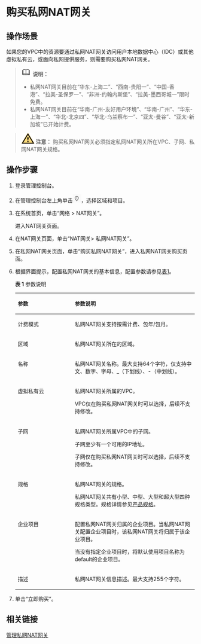 # 购买私网NAT网关<a name="nat_privatenat_0002"></a>

## 操作场景<a name="zh-cn_topic_0201532882_section141051954102215"></a>

如果您的VPC中的资源要通过私网NAT网关访问用户本地数据中心（IDC）或其他虚拟私有云，或面向私网提供服务，则需要购买私网NAT网关。

>![](public_sys-resources/icon-note.gif) **说明：** 
>-   私网NAT网关目前在“华东-上海二”、“西南-贵阳一”、“中国-香港”、“拉美-圣保罗一”、“非洲-约翰内斯堡”、“拉美-墨西哥城一”限时免费。
>-   私网NAT网关目前在“华南-广州-友好用户环境”、“华南-广州”、“华东-上海一”、“华北-北京四”、“华北-乌兰察布一”、“亚太-曼谷”、“亚太-新加坡”已开始计费。

>![](public_sys-resources/icon-caution.gif) **注意：** 
>购买私网NAT网关必须指定私网NAT网关所在VPC、子网、私网NAT网关规格。

## 操作步骤<a name="zh-cn_topic_0201532882_section82633199366"></a>

1.  登录管理控制台。
2.  在管理控制台左上角单击![](figures/icon-region.png)，选择区域和项目。
3.  在系统首页，单击“网络  \> NAT网关”。

    进入NAT网关页面。

4.  在NAT网关页面，单击“NAT网关\> 私网NAT网关”。
5.  在私网NAT网关页面，单击“购买私网NAT网关”，进入私网NAT网关购买页面。
6.  根据界面提示，配置私网NAT网关的基本信息，配置参数请参见[表1](#table68520404137)。

    **表 1**  参数说明

    <a name="table68520404137"></a>
    <table><thead align="left"><tr id="row178501340161314"><th class="cellrowborder" valign="top" width="31.740000000000002%" id="mcps1.2.3.1.1"><p id="p198502403136"><a name="p198502403136"></a><a name="p198502403136"></a>参数</p>
    </th>
    <th class="cellrowborder" valign="top" width="68.26%" id="mcps1.2.3.1.2"><p id="p68502040141319"><a name="p68502040141319"></a><a name="p68502040141319"></a>参数说明</p>
    </th>
    </tr>
    </thead>
    <tbody><tr id="row18850164051316"><td class="cellrowborder" valign="top" width="31.740000000000002%" headers="mcps1.2.3.1.1 "><p id="p8850184011136"><a name="p8850184011136"></a><a name="p8850184011136"></a>计费模式</p>
    </td>
    <td class="cellrowborder" valign="top" width="68.26%" headers="mcps1.2.3.1.2 "><p id="p1085064081319"><a name="p1085064081319"></a><a name="p1085064081319"></a>私网NAT网关支持按需计费、包年/包月。</p>
    </td>
    </tr>
    <tr id="row1985017408137"><td class="cellrowborder" valign="top" width="31.740000000000002%" headers="mcps1.2.3.1.1 "><p id="p5850640101316"><a name="p5850640101316"></a><a name="p5850640101316"></a>区域</p>
    </td>
    <td class="cellrowborder" valign="top" width="68.26%" headers="mcps1.2.3.1.2 "><p id="p1985014014135"><a name="p1985014014135"></a><a name="p1985014014135"></a>私网NAT网关所在的区域。</p>
    </td>
    </tr>
    <tr id="row58511140191316"><td class="cellrowborder" valign="top" width="31.740000000000002%" headers="mcps1.2.3.1.1 "><p id="p485074021317"><a name="p485074021317"></a><a name="p485074021317"></a>名称</p>
    </td>
    <td class="cellrowborder" valign="top" width="68.26%" headers="mcps1.2.3.1.2 "><p id="p12851154017136"><a name="p12851154017136"></a><a name="p12851154017136"></a>私网NAT网关名称。最大支持64个字符，仅支持中文、数字、字母、_（下划线）、-（中划线）。</p>
    </td>
    </tr>
    <tr id="row1851740141310"><td class="cellrowborder" valign="top" width="31.740000000000002%" headers="mcps1.2.3.1.1 "><p id="p14851124015132"><a name="p14851124015132"></a><a name="p14851124015132"></a>虚拟私有云</p>
    </td>
    <td class="cellrowborder" valign="top" width="68.26%" headers="mcps1.2.3.1.2 "><p id="p3851104091320"><a name="p3851104091320"></a><a name="p3851104091320"></a>私网NAT网关所属的VPC。</p>
    <p id="p585115405137"><a name="p585115405137"></a><a name="p585115405137"></a>VPC仅在<span id="ph1889041824413"><a name="ph1889041824413"></a><a name="ph1889041824413"></a>购买</span>私网NAT网关时可以选择，后续不支持修改。</p>
    </td>
    </tr>
    <tr id="row1485114401135"><td class="cellrowborder" valign="top" width="31.740000000000002%" headers="mcps1.2.3.1.1 "><p id="p18851164061311"><a name="p18851164061311"></a><a name="p18851164061311"></a>子网</p>
    </td>
    <td class="cellrowborder" valign="top" width="68.26%" headers="mcps1.2.3.1.2 "><p id="p2851194019138"><a name="p2851194019138"></a><a name="p2851194019138"></a>私网NAT网关所属VPC中的子网。</p>
    <p id="p385120401136"><a name="p385120401136"></a><a name="p385120401136"></a>子网至少有一个可用的IP地址。</p>
    <p id="p68516407136"><a name="p68516407136"></a><a name="p68516407136"></a>子网仅在<span id="ph375011258444"><a name="ph375011258444"></a><a name="ph375011258444"></a>购买</span>私网NAT网关时可以选择，后续不支持修改。</p>
    </td>
    </tr>
    <tr id="row11851164013137"><td class="cellrowborder" valign="top" width="31.740000000000002%" headers="mcps1.2.3.1.1 "><p id="p158514409133"><a name="p158514409133"></a><a name="p158514409133"></a>规格</p>
    </td>
    <td class="cellrowborder" valign="top" width="68.26%" headers="mcps1.2.3.1.2 "><p id="p48513403135"><a name="p48513403135"></a><a name="p48513403135"></a>私网NAT网关的规格。</p>
    <p id="p485114017136"><a name="p485114017136"></a><a name="p485114017136"></a>私网NAT网关共有小型、中型、大型和超大型四种规格类型。规格详情参见<a href="https://support.huaweicloud.com/productdesc-natgateway/zh-cn_topic_0086739763.html" target="_blank" rel="noopener noreferrer">产品规格</a>。</p>
    </td>
    </tr>
    <tr id="row785124041316"><td class="cellrowborder" valign="top" width="31.740000000000002%" headers="mcps1.2.3.1.1 "><p id="p1285184011136"><a name="p1285184011136"></a><a name="p1285184011136"></a>企业项目</p>
    </td>
    <td class="cellrowborder" valign="top" width="68.26%" headers="mcps1.2.3.1.2 "><p id="p208511440151319"><a name="p208511440151319"></a><a name="p208511440151319"></a>配置私网NAT网关归属的企业项目。当私网NAT网关配置企业项目时，该私网NAT网关将归属于该企业项目。</p>
    <p id="p104711735163613"><a name="p104711735163613"></a><a name="p104711735163613"></a>当没有指定企业项目时，将默认使用项目名称为default的企业项目。</p>
    </td>
    </tr>
    <tr id="row68521040171318"><td class="cellrowborder" valign="top" width="31.740000000000002%" headers="mcps1.2.3.1.1 "><p id="p58517406134"><a name="p58517406134"></a><a name="p58517406134"></a>描述</p>
    </td>
    <td class="cellrowborder" valign="top" width="68.26%" headers="mcps1.2.3.1.2 "><p id="p18521440181312"><a name="p18521440181312"></a><a name="p18521440181312"></a>私网NAT网关信息描述。最大支持255个字符。</p>
    </td>
    </tr>
    </tbody>
    </table>

7.  单击“立即购买”。

## 相关链接<a name="section341951101415"></a>

[管理私网NAT网关](DNAT规则管理-私网NAT网关-26.md)

